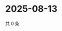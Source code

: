 # 2025-08-13

共 0 条

<!-- BEGIN ZHIHUQUESTIONS -->
<!-- 最后更新时间 Wed Aug 13 2025 05:11:17 GMT+0800 (China Standard Time) -->

<!-- END ZHIHUQUESTIONS -->

